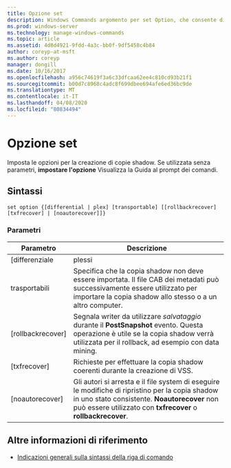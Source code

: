 ```yaml
---
title: Opzione set
description: Windows Commands argomento per set Option, che consente di impostare le opzioni per la creazione di copie shadow.
ms.prod: windows-server
ms.technology: manage-windows-commands
ms.topic: article
ms.assetid: 4d8d4921-9fdd-4a3c-bb0f-9df5458c4b84
author: coreyp-at-msft
ms.author: coreyp
manager: dongill
ms.date: 10/16/2017
ms.openlocfilehash: a956c74619f3a6c33dfcaa62ee4c810cd93b21f1
ms.sourcegitcommit: b00d7c8968c4adc8f699dbee694afe6ed36bc9de
ms.translationtype: MT
ms.contentlocale: it-IT
ms.lasthandoff: 04/08/2020
ms.locfileid: "80834494"
---
```

# <a name="set-option"></a>Opzione set

Imposta le opzioni per la creazione di copie shadow. Se utilizzata senza parametri, **impostare l'opzione** Visualizza la Guida al prompt dei comandi.

## <a name="syntax"></a>Sintassi

```
set option {[differential | plex] [transportable] [[rollbackrecover] [txfrecover] | [noautorecover]]}
```

### <a name="parameters"></a>Parametri

|     Parametro     |                                                                                                  Descrizione                                                                                                  |
|-------------------|---------------------------------------------------------------------------------------------------------------------------------------------------------------------------------------------------------------|
|   [differenziale   |                                                                                                     plessi                                                                                                     |
|  trasportabili  |                       Specifica che la copia shadow non deve essere importata. Il file CAB dei metadati può successivamente essere utilizzato per importare la copia shadow allo stesso o a un altro computer.                       |
| [rollbackrecover] |                     Segnala writer da utilizzare *salvataggio* durante il **PostSnapshot** evento. Questa operazione è utile se la copia shadow verrà utilizzata per il rollback, ad esempio con data mining.                      |
|   [txfrecover]    |                                                               Richieste per effettuare la copia shadow coerenti durante la creazione di VSS.                                                                |
|  [noautorecover]  | Gli autori si arresta e il file system di eseguire le modifiche di ripristino per la copia shadow in uno stato consistente. **Noautorecover** non può essere utilizzato con **txfrecover** o **rollbackrecover**. |

## <a name="additional-references"></a>Altre informazioni di riferimento

- [Indicazioni generali sulla sintassi della riga di comando](command-line-syntax-key.md)